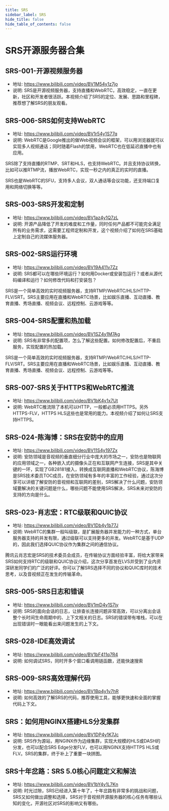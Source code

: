 ```yaml
---
title: SRS
sidebar_label: SRS
hide_title: false
hide_table_of_contents: false
---
```


# SRS开源服务器合集

## SRS-001-开源视频服务器
* 地址: https://www.bilibili.com/video/BV1M54y1z7jo
* 说明: SRS是开源视频服务器，支持直播和WebRTC，高效稳定，一直在更新，社区和开发者很活跃。本视频介绍了SRS的定位、发展、思路和里程碑，推荐想了解SRS的朋友观看。

## SRS-006-SRS如何支持WebRTC
* 地址: https://www.bilibili.com/video/BV1r54y1S77q
* 说明: WebRTC是Google推出的做Web视频会议的框架，可以用浏览器就可以实现多人视频通话；同时随着Flash的禁用，WebRTC也在低延迟直播中也有应用。

SRS除了支持直播的RTMP、SRT和HLS，也支持WebRTC。并且支持协议转换，比如可以推RTMP流，播放WebRTC，实现一秒之内的真正的实时的直播。

SRS也是WebRTC的SFU，支持多人会议，双人通话等会议功能，还支持端口复用和网络切换等等。

## SRS-003-SRS开发和定制
* 地址: https://www.bilibili.com/video/BV1az4y1Q7zL
* 说明: 开源产品降低了开发的难度和工作量，同时任何产品都不可能完全满足所有的业务需求，这需要工程师定制和开发，这个视频介绍了如何在SRS基础上定制自己的流媒体服务器。

## SRS-002-SRS运行环境
* 地址: https://www.bilibili.com/video/BV19A411v7Zz
* 说明: SRS都可以在哪些环境运行？如何用Docker或安装包运行？或者从源代码编译和运行？如何修改代码和打安装包？

SRS是一个简单高效的实时视频服务器，支持RTMP/WebRTC/HLS/HTTP-FLV/SRT。SRS主要应用在直播和WebRTC场景，比如娱乐直播、互动直播、教育直播、秀场直播、视频会议、远程控制、云游戏等等。

## SRS-004-SRS配置和热加载
* 地址: https://www.bilibili.com/video/BV1SZ4y1M7Ag
* 说明: SRS有非常多的配置项，怎么了解这些配置。如何修改配置后，不重启服务，实现配置的热加载。

SRS是一个简单高效的实时视频服务器，支持RTMP/WebRTC/HLS/HTTP-FLV/SRT。SRS主要应用在直播和WebRTC场景，比如娱乐直播、互动直播、教育直播、秀场直播、视频会议、远程控制、云游戏等等。

## SRS-007-SRS关于HTTPS和WebRTC推流
* 地址: https://www.bilibili.com/video/BV1bK4y1x7Ut
* 说明: WebRTC推流除了本机可以HTTP，一般都必须用HTTPS。另外HTTPS-FLV，HTTPS HLS这些也是常用的能力。本视频介绍了如何让SRS支持HTTPS。

## SRS-024-陈海博：SRS在安防中的应用
* 地址: https://www.bilibili.com/video/BV11S4y197Zx
* 说明: 安防领域是音视频的垂直细分行业中庞大的市场之一，安防也是物联网的应用领域之一，各种嵌入式的摄像头正在和互联网产生连接，SRS是其中关键的一环，实现了GB28181接入，转换成互联网直播和WebRTC协议，陈海博是SRS技术委员TOC成员，在安防领域有多年的丰富的工作经验，通过这次分享可以详细了解安防的音视频和互联网的差别，SRS解决了什么问题，安防领域要解决的关键问题是什么，哪些问题不能使用SRS解决，SRS未来对安防的支持的方向是什么。

## SRS-023-肖志宏：RTC级联和QUIC协议
* 地址: https://www.bilibili.com/video/BV1Db4y1b77J
* 说明: WebRTC的集群一般叫级联，是扩展服务器并发能力的一种方式，单台服务器支持的并发有限，通过级联可以支持更多的并发。WebRTC是基于UDP的，因此我们选择QUIC协议作为集群之间的通信协议。

腾讯云肖志宏是SRS的技术委员会成员，在传输协议方面经验丰富，将给大家带来SRS如何支持RTC的级联和QUIC协议介绍，这次分享首发在LVS并受到了业内资深研发同学们的广泛的好评。你可以了解SRS选择不同的协议和QUIC库时的技术思考，以及音视频正在发生的传输革命。

## SRS-005-SRS日志和错误
* 地址: https://www.bilibili.com/video/BV1mD4y1S7jy
* 说明: SRS的面向会话的日志，让排查长连接问题非常高效，可以分离出会话整个长时间生命周期中的、上下文相关的日志。SRS的错误带有堆栈，可以在出现错误时一眼能看出来问题发生的上下文。

## SRS-028-IDE高效调试
* 地址: https://www.bilibili.com/video/BV1bF411q7R4
* 说明: 如何调试SRS，同时开多个窗口看调用链函数，还能快速搜索

## SRS-009-SRS高效理解代码
* 地址: https://www.bilibili.com/video/BV1Bp4y1v7hR
* 说明: 如何高效的了解SRS的代码，推荐使用工具，能够更快速和全面的掌握代码上下文。

## SRS：如何用NGINX搭建HLS分发集群
* 地址: https://www.bilibili.com/video/BV1DP4y1K7Jc
* 说明: SRS作为源站，用NGINX作为边缘集群，实现大规模的HLS或DASH的分发，也可以配合SRS Edge分发FLV，也可以用NGINX支持HTTPS HLS或FLV。SRS的集群，终于补上了重要一块拼图。

## SRS十年岔路：SRS 5.0核心问题定义和解法
* 地址: https://www.bilibili.com/video/BV1bY4y1L7Kn
* 说明: 时光过隙，SRS已经进入第十年了，十年岔路有非常多的挑战和问题，SRS又如何做出调整和选择，SRS对于音视频开源服务器的核心任务有哪些认知的变化，开源社区对SRS的影响又有哪些。 